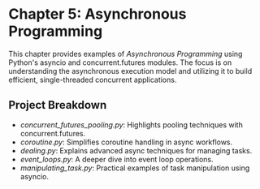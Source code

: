 # Chapter 5: Asynchronous Programming

This chapter provides examples of *Asynchronous Programming* using Python's asyncio and concurrent.futures modules. The focus is on understanding the asynchronous execution model and utilizing it to build efficient, single-threaded concurrent applications.

## Project Breakdown
- *concurrent_futures_pooling.py*: Highlights pooling techniques with concurrent.futures.
- *coroutine.py*: Simplifies coroutine handling in async workflows.
- *dealing.py*: Explains advanced async techniques for managing tasks.
- *event_loops.py*: A deeper dive into event loop operations.
- *manipulating_task.py*: Practical examples of task manipulation using asyncio.